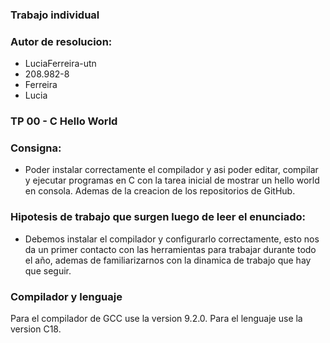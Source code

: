 ### Trabajo individual
### Autor de resolucion:
  * LuciaFerreira-utn
  * 208.982-8
  * Ferreira
  * Lucia
### TP 00 - C Hello World
### Consigna: 
  * Poder instalar correctamente el compilador y asi poder editar, compilar y ejecutar programas en C con la tarea inicial de mostrar un hello world en consola. Ademas de la creacion de los repositorios de GitHub. 
### Hipotesis de trabajo que surgen luego de leer el enunciado: 
  * Debemos instalar el compilador y configurarlo correctamente, esto nos da un primer contacto con las herramientas para trabajar 
   durante todo el año, ademas de familiarizarnos con la dinamica de trabajo que hay que seguir. 
### Compilador y lenguaje
Para el compilador de GCC use la version 9.2.0.
Para el lenguaje use la version C18.
